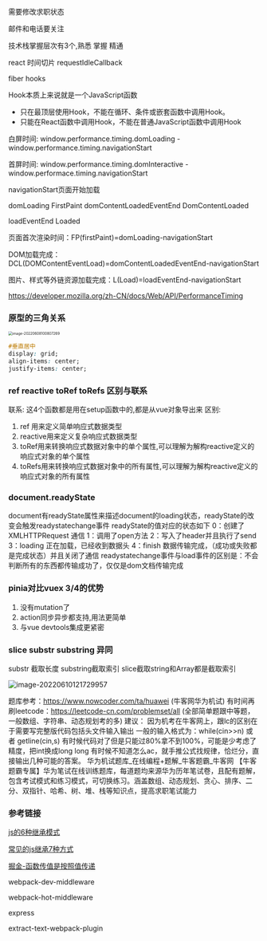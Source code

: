 需要修改求职状态

邮件和电话要关注



技术栈掌握层次有3个,熟悉 掌握 精通





react  时间切片   requestIdleCallback

fiber  hooks



Hook本质上来说就是一个JavaScript函数

- 只在最顶层使用Hook，不能在循环、条件或嵌套函数中调用Hook。
- 只能在React函数中调用Hook，不能在普通JavaScript函数中调用Hook





白屏时间: window.performance.timing.domLoading - window.performance.timing.navigationStart

首屏时间: window.performance.timing.domInteractive - window.performace.timing.navigationStart



navigationStart页面开始加载

domLoading  FirstPaint
domContentLoadedEventEnd  DomContentLoaded

loadEventEnd   Loaded



页面首次渲染时间：FP(firstPaint)=domLoading-navigationStart

DOM加载完成：DCL(DOMContentEventLoad)=domContentLoadedEventEnd-navigationStart

图片、样式等外链资源加载完成：L(Load)=loadEventEnd-navigationStart





https://developer.mozilla.org/zh-CN/docs/Web/API/PerformanceTiming



### 原型的三角关系

<img src="http://image.zhuyuanzheng1.top/image-20220608100807269.png" alt="image-20220608100807269" style="zoom:50%;" />







```css
#垂直居中
display: grid;
align-items: center;
justify-items: center;
```



### ref reactive toRef  toRefs 区别与联系
联系: 这4个函数都是用在setup函数中的,都是从vue对象导出来
区别: 

  1. ref 用来定义简单响应式数据类型
  2. reactive用来定义复杂响应式数据类型
  3. toRef用来转换响应式数据对象中的单个属性,可以理解为解构reactive定义的响应式对象的单个属性
  4. toRefs用来转换响应式数据对象中的所有属性,可以理解为解构reactive定义的响应式对象的所有属性



### document.readyState

document有readyState属性来描述document的loading状态，readyState的改变会触发readystatechange事件
readyState的值对应的状态如下
0：创建了XMLHTTPRequest 通信
1：调用了open方法
2：写入了header并且执行了send
3：loading 正在加载，已经收到数据头
4：finish 数据传输完成，（成功或失败都是完成状态）并且关闭了通信
readystatechange事件与load事件的区别是：不会判断所有的东西都传输成功了，仅仅是dom文档传输完成





### pinia对比vuex 3/4的优势

1. 没有mutation了
2. action同步异步都支持,用法更简单
3. 与vue devtools集成更紧密



### slice substr substring  异同

substr 截取长度  substring截取索引  slice截取string和Array都是截取索引

<img src="http://image.zhuyuanzheng1.top/image-20220610121729957.png" alt="image-20220610121729957" style="zoom:100%;" />



题库参考：https://www.nowcoder.com/ta/huawei  (牛客网华为机试)
有时间再刷leetcode：https://leetcode-cn.com/problemset/all (全部简单题跟中等题，一般数组、字符串、动态规划考的多)
建议：
因为机考在牛客网上，跟lc的区别在于需要写完整版代码包括头文件输入输出
一般的输入格式为：while(cin>>n)  或者  getline(cin,s)
有时候代码对了但是只能过80%拿不到100%，可能是少考虑了精度，把int换成long long
有时候不知道怎么ac，就手推公式找规律，恰烂分，直接输出几种可能的答案。
华为机试题库_在线编程+题解_牛客题霸_牛客网
【牛客题霸专属】华为笔试在线训练题库，每道题均来源华为历年笔试卷，且配有题解，包含考试模式和练习模式，可切换练习。涵盖数组、动态规划、贪心、排序、二分、双指针、哈希、树、堆、栈等知识点，提高求职笔试能力



### 参考链接

[js的6种继承模式](https://segmentfault.com/a/1190000016708006) 

[常见的js继承7种方式](https://segmentfault.com/a/1190000037460216?utm_source=sf-similar-article)

[掘金-函数传值是按照值传递](https://juejin.cn/post/6844903929470271501)







webpack-dev-middleware

webpack-hot-middleware

express

extract-text-webpack-plugin
